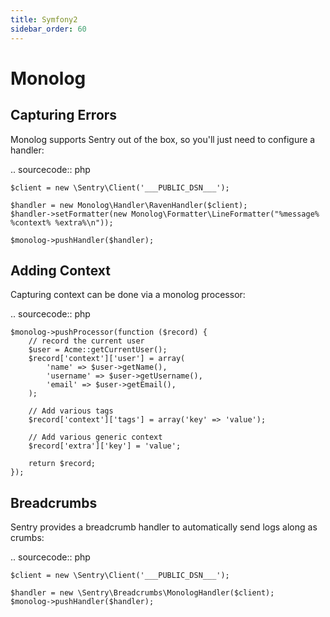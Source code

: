 ```yaml
---
title: Symfony2
sidebar_order: 60
---
```


Monolog
=======

Capturing Errors
----------------

Monolog supports Sentry out of the box, so you'll just need to configure a handler:

.. sourcecode:: php

    $client = new \Sentry\Client('___PUBLIC_DSN___');

    $handler = new Monolog\Handler\RavenHandler($client);
    $handler->setFormatter(new Monolog\Formatter\LineFormatter("%message% %context% %extra%\n"));

    $monolog->pushHandler($handler);

Adding Context
--------------

Capturing context can be done via a monolog processor:

.. sourcecode:: php

    $monolog->pushProcessor(function ($record) {
        // record the current user
        $user = Acme::getCurrentUser();
        $record['context']['user'] = array(
            'name' => $user->getName(),
            'username' => $user->getUsername(),
            'email' => $user->getEmail(),
        );

        // Add various tags
        $record['context']['tags'] = array('key' => 'value');

        // Add various generic context
        $record['extra']['key'] = 'value';

        return $record;
    });


Breadcrumbs
-----------

Sentry provides a breadcrumb handler to automatically send logs along as crumbs:

.. sourcecode:: php

    $client = new \Sentry\Client('___PUBLIC_DSN___');

    $handler = new \Sentry\Breadcrumbs\MonologHandler($client);
    $monolog->pushHandler($handler);

